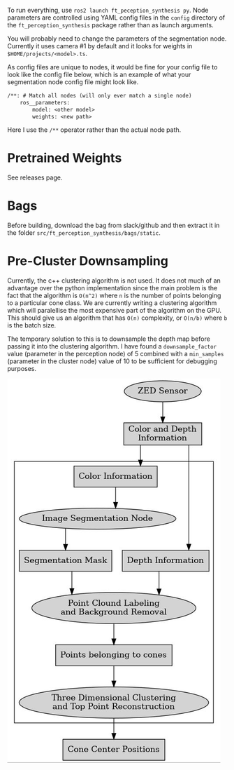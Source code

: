 To run everything, use `ros2 launch ft_peception_synthesis py`.
Node parameters are controlled using YAML config files in the `config` directory of the `ft_perception_synthesis` package rather than as launch arguments.

You will probably need to change the parameters of the segmentation node.
Currently it uses camera #1 by default and it looks for weights in `$HOME/projects/<model>.ts`.

As config files are unique to nodes, it would be fine for your config file to look like the config file below, which is an example of what your segmentation node config file might look like.

```
/**: # Match all nodes (will only ever match a single node)
	ros__parameters:
		model: <other model>
		weights: <new path>
```

Here I use the `/**` operator rather than the actual node path.

# Pretrained Weights

See releases page.

# Bags

Before building, download the bag from slack/github and then extract it in the folder `src/ft_perception_synthesis/bags/static`.

# Pre-Cluster Downsampling

Currently, the c++ clustering algorithm is not used.
It does not much of an advantage over the python implementation since the main problem is the fact that the algorithm is `O(n^2)` where `n` is the number of points belonging to a particular cone class.
We are currently writing a clustering algorithm which will paralellise the most expensive part of the algorithm on the GPU.
This should give us an algorithm that has `O(n)` complexity, or `O(n/b)` where `b` is the batch size. 

The temporary solution to this is to downsample the depth map before passing it into the clustering algorithm.
I have found a `downsample_factor` value (parameter in the perception node) of 5 combined with a `min_samples` (parameter in the cluster node) value of 10 to be sufficient for debugging purposes.


[![test]][the_rest]

[test]: uml.jpg
[the_rest]: ?
